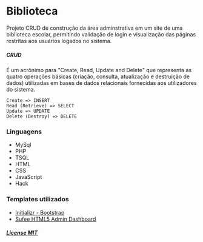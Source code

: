 # Biblioteca
Projeto CRUD de construção da área adminstrativa em um site de uma biblioteca escolar, permitindo validação de login e visualização das páginas restritas aos usuários logados no sistema.

##### CRUD 
É um acrônimo para "Create, Read, Update and Delete" que representa as quatro operações básicas (criação, consulta, atualização e destruição de dados) utilizadas em bases de dados relacionais fornecidas aos utilizadores do sistema.

```
Create => INSERT
Read (Retrieve) => SELECT
Update => UPDATE
Delete (Destroy) => DELETE
```

### Linguagens
- MySql
- PHP
- TSQL
- HTML
- CSS
- JavaScript
- Hack

### Templates utilizados
- [Initializr - Bootstrap](http://www.initializr.com/)
- [Sufee HTML5 Admin Dashboard](https://colorlib.com/polygon/sufee/index.html)

##### [License MIT](#license)